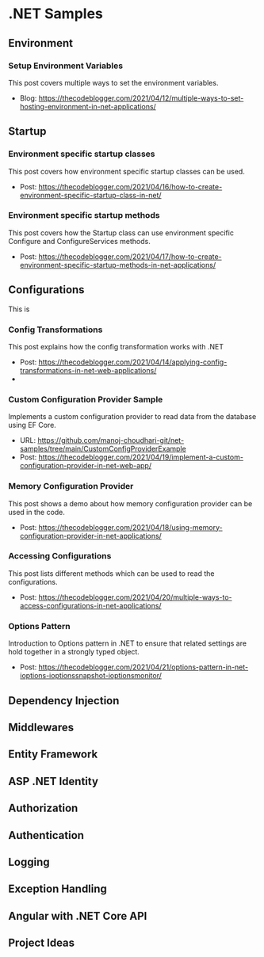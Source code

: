 # .NET Samples

## Environment

### Setup Environment Variables
This post covers multiple ways to set the environment variables.
- Blog: https://thecodeblogger.com/2021/04/12/multiple-ways-to-set-hosting-environment-in-net-applications/

## Startup

### Environment specific startup classes
This post covers how environment specific startup classes can be used.
- Post: https://thecodeblogger.com/2021/04/16/how-to-create-environment-specific-startup-class-in-net/

### Environment specific startup methods
This post covers how the Startup class can use environment specific Configure and ConfigureServices methods.
- Post: https://thecodeblogger.com/2021/04/17/how-to-create-environment-specific-startup-methods-in-net-applications/

## Configurations

This is 
### Config Transformations
This post explains how the config transformation works with .NET
- Post: https://thecodeblogger.com/2021/04/14/applying-config-transformations-in-net-web-applications/
- 
### Custom Configuration Provider Sample
Implements a custom configuration provider to read data from the database using EF Core. 
- URL: https://github.com/manoj-choudhari-git/net-samples/tree/main/CustomConfigProviderExample
- Post: https://thecodeblogger.com/2021/04/19/implement-a-custom-configuration-provider-in-net-web-app/

### Memory Configuration Provider
This post shows a demo about how memory configuration provider can be used in the code.
- Post: https://thecodeblogger.com/2021/04/18/using-memory-configuration-provider-in-net-applications/

### Accessing Configurations
This post lists different methods which can be used to read the configurations. 
- Post: https://thecodeblogger.com/2021/04/20/multiple-ways-to-access-configurations-in-net-applications/

### Options Pattern
Introduction to Options pattern in .NET to ensure that related settings are hold together in a strongly typed object.
- Post: https://thecodeblogger.com/2021/04/21/options-pattern-in-net-ioptions-ioptionssnapshot-ioptionsmonitor/

## Dependency Injection



## Middlewares


## Entity Framework 


## ASP .NET Identity


## Authorization


## Authentication


## Logging


## Exception Handling


## Angular with .NET Core API


## Project Ideas




